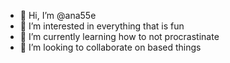 - 👋 Hi, I’m @ana55e
- 👀 I’m interested in everything that is fun
- 🌱 I’m currently learning  how to not procrastinate
- 💞️ I’m looking to collaborate on based things 

<!---
ana55e/ana55e is a ✨ special ✨ repository because its `README.md` (this file) appears on your GitHub profile.
You can click the Preview link to take a look at your changes.
--->
